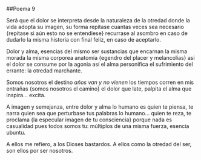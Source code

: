 ##Poema 9

Será que el dolor se interpreta desde la naturaleza de la otredad
donde la vida adopta su imagen, su forma
repitase cuantas veces sea necesario 
{repitase si aún esto no se entendiese}
recurrase al asombro en caso de dudarlo
	la misma historia con final feliz, en caso de aceptarlo.


Dolor y alma, esencias del mismo ser
sustancias que encarnan la misma morada
la misma corporea anatomía
{egendro del placer y melancolias}
asi el dolor se consume por la agonia 
así el alma personifica el sufrimiento del errante: la otredad marchante.

Somos nosotros el destino
	_años van y no vienen_
los tiempos corren en mis entrañas
{somos nosotros el camino} 
el dolor que late, palpita
el alma que inspira… excita. 

A imagen y semejanza, entre dolor y alma
lo humano es quien te piensa, te narra
quien sea que perturbase tus palabras
lo humano… quien te reza, te proclama
{la especular imagen de tu consciencia}
porque nada es casualidad pues todos somos tu: 
múltiplos de una misma fuerza, esencia ubuntu. 


A ellos me refiero, a los Dioses bastardos. 
A ellos como la otredad del ser, son ellos por ser nosotros.
